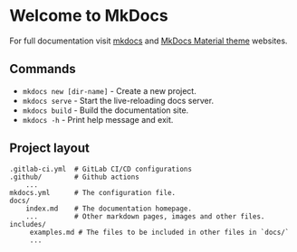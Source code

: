 # Welcome to MkDocs

For full documentation visit [mkdocs](https://www.mkdocs.org) and [MkDocs Material theme](https://squidfunk.github.io/mkdocs-material/) websites.

## Commands

* `mkdocs new [dir-name]` - Create a new project.
* `mkdocs serve` - Start the live-reloading docs server.
* `mkdocs build` - Build the documentation site.
* `mkdocs -h` - Print help message and exit.

## Project layout

```
.gitlab-ci.yml  # GitLab CI/CD configurations
.github/        # Github actions
    ...
mkdocs.yml      # The configuration file.
docs/
    index.md    # The documentation homepage.
    ...         # Other markdown pages, images and other files.
includes/
     examples.md # The files to be included in other files in `docs/`
     ...
```
